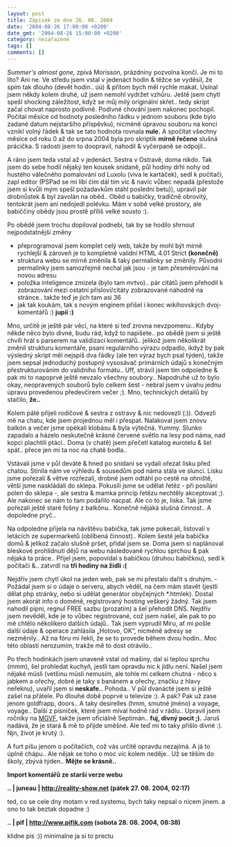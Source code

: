 ```yaml
---
layout: post
title: Zápisek ze dne 26. 08. 2004
date: '2004-08-26 17:00:00 +0200'
date_gmt: '2004-08-26 15:00:00 +0200'
category: nezařazené
tags: []
comments: []
---
```

<p><em>Summer's almost gone,</em> zpívá Morisson, prázdniny pozvolna končí. Je mi to líto? Ani ne. Ve středu  jsem vstal v jedenáct hodin &amp; těžce se vyděsil, že spím tak dlouho (devět hodin.. úú) &amp; přitom bych  měl rychle makat. Usínal jsem někdy kolem druhé, už jsem nemohl vydržet vzhůru. Ještě jsem chytl spešl shocking  záležitost, když se můj milý originální skřet.. tedy skript začal chovat naprosto podivně. Podivné chování jsem nakonec  pochopil. Počítal měsíce od hodnoty posledního řádku v jednom souboru (kde bylo zadané datum nejstaršího příspěvku),  nicméně úpravou souboru na konci vznikl volný řádek &amp; tak se tato hodnota rovnala <strong>nule.</strong> A spočítat všechny měsíce  od roku 0 až do srpna 2004 byla pro skriptík <strong>mírně řečeno</strong> slušná prácička. S radostí jsem to doopravil, nahodil &amp;  vyčerpaně se odpojil..</p>
<p>A ráno jsem teda vstal až v jedenáct. Sestra v Ostravě, doma nikdo. Tak jsem do sebe hodil nějaký ten kousek snídaně,  půl hodiny drhl nohy od hustého válečného  pomalování od Luxolu (viva le kartáček), sedl k počítači, zapl editor (PSPad se mi líbí čím dál tím víc &amp;  navíc vůbec nepadá (přestože jsem si kvůli mým spešl požadavkům stáhl poslední betu)), upravil pár drobnůstek  &amp; byl zavolán na oběd.. Oběd u babičky, tradičně obrovitý, tentokrát jsem ani nedojedl polévku. Mám v sobě  velké prostory, ale babiččiny obědy jsou prostě příliš velké sousto :).</p>
<p>Po obědě jsem trochu dopiloval podnebí, tak by se hodilo shrnout nejpodstatnější změny</p>
<ul>
<li>přeprogramoval jsem komplet celý web, takže by mohl být mírně rychlejší &amp; zároveň je to kompletně validní  HTML 4.01 Strict <strong>(konečně)</strong></li>
<li>struktura webu se mírně změnila &amp; taky permalinky se změnily. Původní permalinky jsem samozřejmě  nechal jak jsou - je tam přesměrování na novou adresu</li>
<li>položka inteligence zmizela (bylo tam mrtvo).. pár citátů jsem přehodil k zobrazování mezi ostatní přísloví/citáty  zobrazované náhodně na stránce.. takže teď je jich tam asi 36</li>
<li>jak tak koukám, tak s novým enginem přišel i konec wikihovských dvoj-komentářů :) <strong>jupíí :)</strong></li>
</ul>
<p>Mno, určitě je ještě pár věcí, na které si teď zrovna nevzpomenu.. Kdyby někde něco bylo divné, budu rád, když to  napíšete.. po obědě jsem si ještě chvíli hrál s parserem na validizaci komentářů.. jelikož jsem několikrát změnil  strukturu komentáře, psaní regulárního výrazu odpadlo, ikdyž by pak výsledný skript měl nejspíš dva řádky (ale  ten výraz bych psal týden), takže jsem sepsal jednoduchý postupný vysosávač primárních údajů s konečným přestrukturováním  do validního formátu.. Uff, strávil jsem tím odpoledne &amp; pak mi to napoprvé ještě nevzalo všechny soubory..  Napodruhé už to bylo okay, neopravených souborů bylo celkem šest - nebral jsem v úvahu jednu úpravu provedenou  předevčírem večer ;). Mno, technických detailů by stačilo, <strong>že..</strong></p>
<p>Kolem páté přijeli rodičové &amp; sestra z ostravy &amp; nic nedovezli (:)). Odvezli mě na chatu, kde jsem projednou  měl i přespat. Nalakoval jsem znovu balkón a večer jsme opékali klobásu &amp; byla výtečná. Yummy. Slunko zapadalo  a házelo neskutečně krásné červené světlo na lesy pod náma, nad kopci plachtili ptáci.. Doma (v chatě) jsem přečetl  katalog eurotelu &amp; šel spát.. přece jen mi ta noc na chatě bodla..</p>
<p>Vstávali jsme v půl deváté &amp; hned po snídani se vydali ořezat lísku před chatou. Stínila nám ve výhledu &amp;  sousedům pod náma stála ve slunci. Lísku jsme pořezali &amp; větve rozřezali, drobné jsem odtáhl po cestě na ohniště,  větší jsme naskládali do sklepa. Pokusili jsme se udělat řetěz - při posílání polen do sklepa -, ale sestra &amp;  mamka princip řetězu nechtěly akceptovat ;). Ale nakonec se nám to tam podařilo nacpat. Ale co to je, líska.  Tak jsme pořezali ještě staré fošny z balkónu.. Konečně nějaká slušná činnost.. A dopoledne pryč..</p>
<p>Na odpoledne přijela na návštěvu babička, tak jsme pokecali, listovali v letácích ze supermarketů (oblíbená  činnost).. Kolem šesté jela babička domů &amp; jelikož začalo slušně pršet, přidal jsem se. Doma jsem si naplánoval  bleskové prohlídnutí dějů na webu následované rychlou sprchou &amp; pak nějaká ta práce.. Přijel jsem,  popovídal s babičkou (druhou babičkou), sedl k počítači &amp;.. zatvrdl na <strong>tři hodiny na židli :(</strong></p>
<p>Nejdřív jsem chytl  úkol na jeden web, pak se mi přestalo dařit s druhým. - Požádal jsem si o údaje o serveru, abych věděl, na čem mám  stavět (jestli dělat php stránky, nebo si udělat generátor obyčejných *.htmlek). Dostal jsem akorát info o doméně,  registrovaný hosting veškerý žádný. Tak jsem nahodil pipni, regnul FREE sazbu (prozatím) a šel přehodit DNS.  Nejdřív jsem nevěděl, kde je to vůbec registrované, což jsem našel, ale pak to po mě chtělo několikero dalších  údajů.. Tak jsem vyprudil Miru, ať mi pošle další údaje &amp; operace zahlásila &bdquo;Hotovo, OK&ldquo;,  nicméně adresy se nezměnily.. Až na fóru mi řekli, že se to provede během dvou hodin.. Moc této oblasti nerozumím,  trakže mě to dost otrávilo..</p>
<p>Po třech hodinkách jsem unaveně vstal od mašiny, dal si teplou sprchu (mmm), šel prohledat kuchyň, jestli  tam opravdu nic k jídlu není. Našel jsem nějaké müsli (vetšinu müsli nemusím, ale tohle mi celkem chutná - něco  s jabkem a ořechy, dobré je taky s banánem a ořechy, značku z hlavy neřeknu), uvařil jsem si <strong>neskafe..</strong>  Pohoda.. V půl dvanácté jsem si ještě zašel na přátele. Po dlouhé době poprvé u televize :). A pak?  Pak už zase jenom goldfrapp, doors.. A taky desirelles (hmm, smutné jméno) a voyage, voyage.. Další z písniček,  které jsem míval hodně rád v rádiu.. Upravil jsem ročníky na <a href="http://mgvforum.wz.cz">MGVF</a>,  takže jsem oficiálně Septimán.. <strong>fuj, divný pocit ;).</strong> Jaruš nadává, že je stará &amp; mě to přijde směšné. Ale teď  mi to taky přišlo divné :). Njn, život je krutý :).</p>
<p>A furt píšu jenom o počítačích, což vás určitě opravdu nezajímá. A já to úplně chápu.. Ale nějak se toho o moc  víc kolem neděje.. Už se těším do školy, zbývá týden.. <strong>Mějte se krásně..</strong></p>
<div class="import-komentaru">
<p><strong>Import komentářů ze starší verze webu</strong></p>
<div class="comment">
<p style="font-weight:bold"><span class="compredmet">..</span> | <span class="comname">juneau</span> |  <a href="http://reality-show.net">http://reality-show.net</a> (pátek&nbsp;27.&nbsp;08.&nbsp;2004,&nbsp;02:17)</p>
<p>ted, co se cele dny motam v red.systemu, bych taky nepsal o nicem jinem. a ono to tak beztak dopadne :) </p>
</div>
<div class="comment">
<p style="font-weight:bold"><span class="compredmet">..</span> | <span class="comname">pif</span> |  <a href="http://www.pifik.com">http://www.pifik.com</a> (sobota&nbsp;28.&nbsp;08.&nbsp;2004,&nbsp;08:38)</p>
<p>klidne pis :)) minimalne ja si to prectu </p>
</div>
</div>
